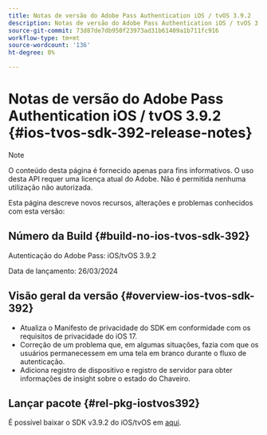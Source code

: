 ```yaml
---
title: Notas de versão do Adobe Pass Authentication iOS / tvOS 3.9.2
description: Notas de versão do Adobe Pass Authentication iOS / tvOS 3.9.2
source-git-commit: 73d87de7db950f23973ad31b61409a1b711fc916
workflow-type: tm+mt
source-wordcount: '136'
ht-degree: 0%

---
```


# Notas de versão do Adobe Pass Authentication iOS / tvOS 3.9.2 {#ios-tvos-sdk-392-release-notes}

>[!NOTE]
>
>O conteúdo desta página é fornecido apenas para fins informativos. O uso desta API requer uma licença atual do Adobe. Não é permitida nenhuma utilização não autorizada.

Esta página descreve novos recursos, alterações e problemas conhecidos com esta versão:

## Número da Build {#build-no-ios-tvos-sdk-392}

Autenticação do Adobe Pass: iOS/tvOS 3.9.2

Data de lançamento: 26/03/2024


## Visão geral da versão {#overview-ios-tvos-sdk-392}

* Atualiza o Manifesto de privacidade do SDK em conformidade com os requisitos de privacidade do iOS 17.
* Correção de um problema que, em algumas situações, fazia com que os usuários permanecessem em uma tela em branco durante o fluxo de autenticação.
* Adiciona registro de dispositivo e registro de servidor para obter informações de insight sobre o estado do Chaveiro.


## Lançar pacote {#rel-pkg-iostvos392}

É possível baixar o SDK v3.9.2 do iOS/tvOS em [aqui](https://tve.zendesk.com/hc/en-us/articles/204963209-iOS-tvOS-Native-AccessEnabler-Library).
